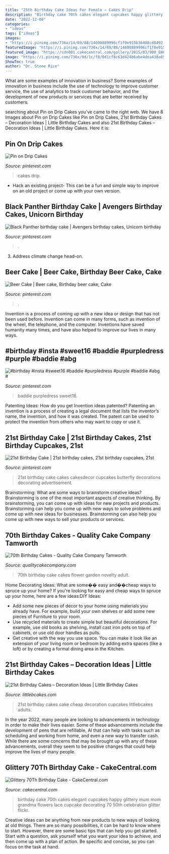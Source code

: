 ```yaml
---
title: "25th Birthday Cake Ideas For Female ~ Cakes Drip"
description: "Birthday cake 70th cakes elegant cupcakes happy glittery mum mom grandma flowers lace cupcake decorating 70 50th celebration glitter flickr"
date: "2022-12-08"
categories:
- "ideas"
tags: ["ideas"]
images:
- "https://i.pinimg.com/736x/14/69/88/14698889996cf1f0e915b36408cd8492.jpg"
featuredImage: "https://i.pinimg.com/736x/14/69/88/14698889996cf1f0e915b36408cd8492.jpg"
featured_image: "https://cdn001.cakecentral.com/gallery/2015/03/900_886324ziE3_glittery-70th-birthday-cake.jpg"
image: "https://i.pinimg.com/736x/0d/1c/f8/0d1cf8c63d424b6abe4dea438a652f3d.jpg"
ShowToc: true
author: "Dr. Stone Rice"
---
```



What are some examples of innovation in business?
Some examples of innovation in business include the use of technology to improve customer service, the use of analytics to track customer behavior, and the development of new products or services that are better received by customers.

	

		
searching about Pin on Drip Cakes you've came to the right web. We have 8 Images about Pin on Drip Cakes like Pin on Drip Cakes, 21st Birthday Cakes – Decoration Ideas | Little Birthday Cakes and also 21st Birthday Cakes – Decoration Ideas | Little Birthday Cakes. Here it is:
		
    
## Pin On Drip Cakes

<img loading=lazy src="https://i.pinimg.com/736x/0d/1c/f8/0d1cf8c63d424b6abe4dea438a652f3d.jpg" onerror="this.onerror=null;this.src='https://tse2.mm.bing.net/th?id=OIP.YEOiMkG-x02XtqPR_iqd8gHaJ4&amp;pid=15.1';" alt="Pin on Drip Cakes">

_Source: pinterest.com_

>cakes drip. 

	

- Hack an existing project- This can be a fun and simple way to improve on an old project or come up with your own version.

    
## Black Panther Birthday Cake | Avengers Birthday Cakes, Unicorn Birthday

<img loading=lazy src="https://i.pinimg.com/736x/70/13/e3/7013e3a3930c174b814ba483dbe72418.jpg" onerror="this.onerror=null;this.src='https://tse3.mm.bing.net/th?id=OIP.fbnM_goR4QVRWCYsaNO2VwHaJ3&amp;pid=15.1';" alt="Black Panther birthday cake | Avengers birthday cakes, Unicorn birthday">

_Source: pinterest.com_

>. 

	

3. Address climate change head-on. 

    
## Beer Cake | Beer Cake, Birthday Beer Cake, Cake

<img loading=lazy src="https://i.pinimg.com/736x/14/69/88/14698889996cf1f0e915b36408cd8492.jpg" onerror="this.onerror=null;this.src='https://tse1.mm.bing.net/th?id=OIP.zGqkqjfrHUr3qAFGTmEI4QHaLy&amp;pid=15.1';" alt="Beer Cake | Beer cake, Birthday beer cake, Cake">

_Source: pinterest.com_

>. 

	

Invention is a process of coming up with a new idea or design that has not been used before. Invention can come in many forms, such as invention of the wheel, the telephone, and the computer. Inventions have saved humanity many times, and have also helped to improve our lives in many ways.

    
## #birthday #insta #sweet16 #baddie #purpledress #purple #baddie #abg #

<img loading=lazy src="https://i.pinimg.com/736x/87/3b/81/873b81afece66221f82b41c50ccc6e1a.jpg" onerror="this.onerror=null;this.src='https://tse3.mm.bing.net/th?id=OIP.B6D7njCPIMVchmj10hzQvgHaJ3&amp;pid=15.1';" alt="#birthday #insta #sweet16 #baddie #purpledress #purple #baddie #abg #">

_Source: pinterest.com_

>baddie purpledress sweet16. 

	

Patenting Ideas: How do you get Invention ideas patented?
Patenting an invention is a process of creating a legal document that lists the inventor’s name, the invention, and how it was created. The patent can be used to protect the invention from others who may want to copy or use it.

    
## 21st Birthday Cake | 21st Birthday Cakes, 21st Birthday Cupcakes, 21st

<img loading=lazy src="https://i.pinimg.com/736x/46/7a/50/467a508403ef5551408631e7a47651fb.jpg" onerror="this.onerror=null;this.src='https://tse1.mm.bing.net/th?id=OIP.o08547aNM9714wFGMGr3SAHaJ4&amp;pid=15.1';" alt="21st Birthday Cake | 21st birthday cakes, 21st birthday cupcakes, 21st">

_Source: pinterest.com_

>21st birthday cake cakes cakesdecor cupcakes butterfly decorations decorating advertisement. 

	

Brainstorming: What are some ways to brainstorm creative ideas?
Brainstorming is one of the most important aspects of creative thinking. By brainstorming, you can come up with ideas for new projects and products. Brainstorming can help you come up with new ways to solve problems and come up with new ideas for businesses. Brainstorming can also help you come up with new ways to sell your products or services.

    
## 70th Birthday Cakes - Quality Cake Company Tamworth

<img loading=lazy src="https://w2d8a5y9.stackpathcdn.com/wp-content/uploads/2019/12/garden-70-flower-bed-805x1030.jpg" onerror="this.onerror=null;this.src='https://tse2.mm.bing.net/th?id=OIP.DST5eKocRzZGESrliL1JZQHaJe&amp;pid=15.1';" alt="70th Birthday Cakes - Quality Cake Company Tamworth">

_Source: qualitycakecompany.com_

>70th birthday cake cakes flower garden novelty adult. 

	

Home Decorating Ideas: What are some�� easy and��cheap ways to spruce up your home?
If you're looking for easy and cheap ways to spruce up your home, here are a few ideas:DIY Ideas: 
- Add some new pieces of decor to your home using materials you already have. For example, build your own shelves or add some new pieces of Furniture to your room. 
- Use recycled materials to create simple but beautiful decorations. For example, use old books as shelving, install cast iron pots on top of cabinets, or use old door handles as pulls. 
- Get creative with the way you use space. You can make it look like an extension of your living room or bedroom by adding extra spaces (like a loft) or by creating a formal dining area in the Kitchen.

    
## 21st Birthday Cakes – Decoration Ideas | Little Birthday Cakes

<img loading=lazy src="http://www.littlebcakes.com/wp-content/uploads/2014/02/21st-Birthday-Cake-Images.jpg" onerror="this.onerror=null;this.src='https://tse1.mm.bing.net/th?id=OIP.-AMWZX2gyPz_UG0hgZ_LWwHaJ4&amp;pid=15.1';" alt="21st Birthday Cakes – Decoration Ideas | Little Birthday Cakes">

_Source: littlebcakes.com_

>21st birthday cakes cake cheap decoration cupcakes littlebcakes adults. 

	

In the year 2022, many people are looking to advancements in technology in order to make their lives easier. Some of these advancements include the development of pens that are refillable, AI that can help with tasks such as scheduling and working from home, and even a new way to transfer cash. While there are some concerns that may be brought up with any of these advancements, overall they seem to be positive changes that could help improve the lives of many people.

    
## Glittery 70Th Birthday Cake - CakeCentral.com

<img loading=lazy src="https://cdn001.cakecentral.com/gallery/2015/03/900_886324ziE3_glittery-70th-birthday-cake.jpg" onerror="this.onerror=null;this.src='https://tse4.mm.bing.net/th?id=OIP.ZjAeOwhlo-6fxy8D0q-KvAHaIh&amp;pid=15.1';" alt="Glittery 70Th Birthday Cake - CakeCentral.com">

_Source: cakecentral.com_

>birthday cake 70th cakes elegant cupcakes happy glittery mum mom grandma flowers lace cupcake decorating 70 50th celebration glitter flickr. 

	

Creative ideas can be anything from new products to new ways of looking at old things. There are so many possibilities, it can be hard to know where to start. However, there are some basic tips that can help you get started. Start with a question, ask yourself what you want your idea to achieve, and then come up with a plan of action. Be specific and concise, so you can focus on the task at hand.

